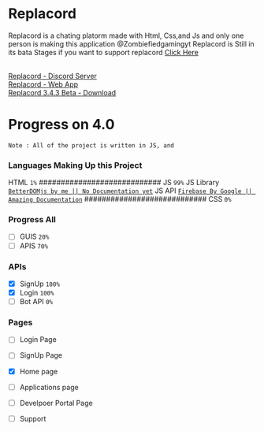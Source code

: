 # Replacord

Replacord is a chating platorm made with Html, Css,and Js and only one person is making this application @Zombiefiedgamingyt
Replacord is Still in its bata Stages if you want to support replacord <a href='https://www.patreon.com/ZGsoftware?fan_landing=true'>Click Here</a>


<br>
<a href='https://replacord.glitch.me'>Replacord - Discord Server</a>
<br>
<a href='https://replacord.glitch.me'>Replacord - Web App</a>
<br>
<a href='https://github.com/ZGsoftware/replacord/releases'>Replacord 3.4.3 Beta - Download</a>


# Progress on 4.0

`Note : All of the project is written in JS, and `

### Languages Making Up this Project
HTML `1%`
############################
JS `99%`
JS Library [`BetterDOMjs by me || No Documentation yet`](https://cdn-cdn.glitch.me/libraries/BetterDOMjs.js)
JS API [`Firebase By Google || Amazing Documentation`](firebase.google.com)
############################
CSS `0%`

### Progress All
- [ ] GUIS `20%`
- [ ] APIS `70%`

### APIs
- [x] SignUp `100%`
- [x] Login `100%`
- [ ] Bot API `0%`

### Pages
- [ ] Login Page
- [ ] SignUp Page

- [x] Home page
- [ ] Applications page
- [ ] Develpoer Portal Page
- [ ] Support
